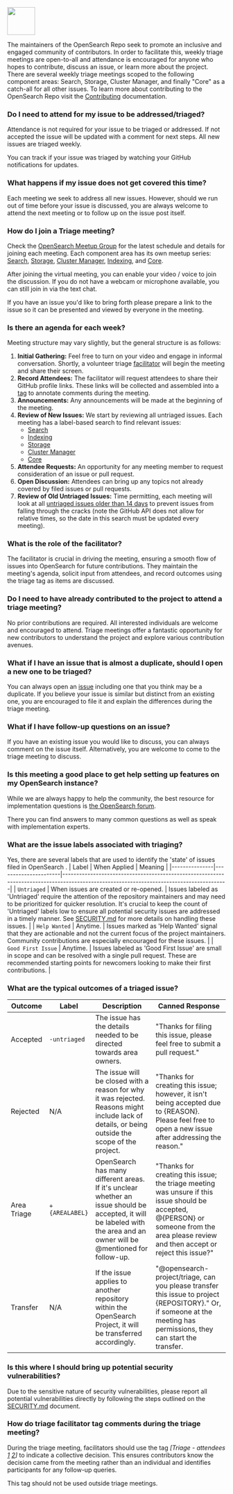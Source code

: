 <img src="https://opensearch.org/assets/img/opensearch-logo-themed.svg" height="64px">

The maintainers of the OpenSearch Repo seek to promote an inclusive and engaged community of contributors. In order to facilitate this, weekly triage meetings are open-to-all and attendance is encouraged for anyone who hopes to contribute, discuss an issue, or learn more about the project. There are several weekly triage meetings scoped to the following component areas: Search, Storage, Cluster Manager, and finally "Core" as a catch-all for all other issues. To learn more about contributing to the OpenSearch Repo visit the [Contributing](./CONTRIBUTING.md) documentation.

### Do I need to attend for my issue to be addressed/triaged?

Attendance is not required for your issue to be triaged or addressed.  If not accepted the issue will be updated with a comment for next steps.  All new issues are triaged weekly.

You can track if your issue was triaged by watching your GitHub notifications for updates.

### What happens if my issue does not get covered this time?

Each meeting we seek to address all new issues. However, should we run out of time before your issue is discussed, you are always welcome to attend the next meeting or to follow up on the issue post itself.

### How do I join a Triage meeting?

 Check the [OpenSearch Meetup Group](https://www.meetup.com/opensearch/) for the latest schedule and details for joining each meeting. Each component area has its own meetup series: [Search](https://www.meetup.com/opensearch/events/300929493/), [Storage](https://www.meetup.com/opensearch/events/299907409/), [Cluster Manager](https://www.meetup.com/opensearch/events/301082218/), [Indexing](https://www.meetup.com/opensearch/events/301734024/), and [Core](https://www.meetup.com/opensearch/events/301061009/).

After joining the virtual meeting, you can enable your video / voice to join the discussion.  If you do not have a webcam or microphone available, you can still join in via the text chat.

If you have an issue you'd like to bring forth please prepare a link to the issue so it can be presented and viewed by everyone in the meeting.

### Is there an agenda for each week?

Meeting structure may vary slightly, but the general structure is as follows:

1. **Initial Gathering:** Feel free to turn on your video and engage in informal conversation. Shortly, a volunteer triage [facilitator](#what-is-the-role-of-the-facilitator) will begin the meeting and share their screen.
2. **Record Attendees:** The facilitator will request attendees to share their GitHub profile links. These links will be collected and assembled into a [tag](#how-do-triage-facilitator-tag-comments-during-the-triage-meeting) to annotate comments during the meeting.
3. **Announcements:** Any announcements will be made at the beginning of the meeting.
4. **Review of New Issues:** We start by reviewing all untriaged issues. Each meeting has a label-based search to find relevant issues:
   - [Search](https://github.com/opensearch-project/OpenSearch/issues?q=is%3Aissue+is%3Aopen+label%3Auntriaged+label%3A%22Search%22%2C%22Search%3ARemote+Search%22%2C%22Search%3AResiliency%22%2C%22Search%3APerformance%22%2C%22Search%3ARelevance%22%2C%22Search%3AAggregations%22%2C%22Search%3AQuery+Capabilities%22%2C%22Search%3AQuery+Insights%22%2C%22Search%3ASearchable+Snapshots%22%2C%22Search%3AUser+Behavior+Insights%22)
   - [Indexing](https://github.com/opensearch-project/OpenSearch/issues?q=is%3Aissue+is%3Aopen+label%3Auntriaged+label%3A%22Indexing%3AReplication%22%2C%22Indexing%22%2C%22Indexing%3APerformance%22%2C%22Indexing+%26+Search%22%2C)
   - [Storage](https://github.com/opensearch-project/OpenSearch/issues?q=is%3Aissue+is%3Aopen+label%3Auntriaged+label%3AStorage%2C%22Storage%3AResiliency%22%2C%22Storage%3APerformance%22%2C%22Storage%3ASnapshots%22%2C%22Storage%3ARemote%22%2C%22Storage%3ADurability%22)
   - [Cluster Manager](https://github.com/opensearch-project/OpenSearch/issues?q=is%3Aissue+is%3Aopen+label%3Auntriaged+label%3A%22Cluster+Manager%22%2C%22ClusterManager%3ARemoteState%22)
   - [Core](https://github.com/opensearch-project/OpenSearch/issues?q=is%3Aissue+is%3Aopen+label%3Auntriaged+-label%3A%22Search%22%2C%22Search%3ARemote+Search%22%2C%22Search%3AResiliency%22%2C%22Search%3APerformance%22%2C%22Search%3ARelevance%22%2C%22Search%3AAggregations%22%2C%22Search%3AQuery+Capabilities%22%2C%22Search%3AQuery+Insights%22%2C%22Search%3ASearchable+Snapshots%22%2C%22Search%3AUser+Behavior+Insights%22%2C%22Storage%22%2C%22Storage%3AResiliency%22%2C%22Storage%3APerformance%22%2C%22Storage%3ASnapshots%22%2C%22Storage%3ARemote%22%2C%22Storage%3ADurability%22%2C%22Cluster+Manager%22%2C%22ClusterManager%3ARemoteState%22%2C%22Indexing%3AReplication%22%2C%22Indexing%22%2C%22Indexing%3APerformance%22%2C%22Indexing+%26+Search%22)
5. **Attendee Requests:** An opportunity for any meeting member to request consideration of an issue or pull request.
6. **Open Discussion:** Attendees can bring up any topics not already covered by filed issues or pull requests.
7. **Review of Old Untriaged Issues:** Time permitting, each meeting will look at all [untriaged issues older than 14 days](https://github.com/opensearch-project/OpenSearch/issues?q=is%3Aissue+is%3Aopen+label%3Auntriaged+created%3A%3C2024-05-20) to prevent issues from falling through the cracks (note the GitHub API does not allow for relative times, so the date in this search must be updated every meeting).

### What is the role of the facilitator?

The facilitator is crucial in driving the meeting, ensuring a smooth flow of issues into OpenSearch for future contributions. They maintain the meeting's agenda, solicit input from attendees, and record outcomes using the triage tag as items are discussed.

### Do I need to have already contributed to the project to attend a triage meeting?

No prior contributions are required. All interested individuals are welcome and encouraged to attend. Triage meetings offer a fantastic opportunity for new contributors to understand the project and explore various contribution avenues.

### What if I have an issue that is almost a duplicate, should I open a new one to be triaged?

You can always open an [issue](https://github.com/opensearch-project/OpenSearch/issues/new/choose) including one that you think may be a duplicate. If you believe your issue is similar but distinct from an existing one, you are encouraged to file it and explain the differences during the triage meeting.

### What if I have follow-up questions on an issue?

If you have an existing issue you would like to discuss, you can always comment on the issue itself. Alternatively, you are welcome to come to the triage meeting to discuss.

### Is this meeting a good place to get help setting up features on my OpenSearch instance?

While we are always happy to help the community, the best resource for implementation questions is [the OpenSearch forum](https://forum.opensearch.org/).

There you can find answers to many common questions as well as speak with implementation experts.

### What are the issue labels associated with triaging?

Yes, there are several labels that are used to identify the 'state' of issues filed in OpenSearch .
| Label         | When Applied         | Meaning                                                                                                                                 |
|---------------|----------------------|-----------------------------------------------------------------------------------------------------------------------------------------|
| `Untriaged` | When issues are created or re-opened. | Issues labeled as 'Untriaged' require the attention of the repository maintainers and may need to be prioritized for quicker resolution. It's crucial to keep the count of 'Untriaged' labels low to ensure all potential security issues are addressed in a timely manner. See [SECURITY.md](https://github.com/opensearch-project/OpenSearch/blob/main/SECURITY.md) for more details on handling these issues. |
| `Help Wanted` | Anytime. | Issues marked as 'Help Wanted' signal that they are actionable and not the current focus of the project maintainers. Community contributions are especially encouraged for these issues. |
| `Good First Issue` | Anytime. | Issues labeled as 'Good First Issue' are small in scope and can be resolved with a single pull request. These are recommended starting points for newcomers looking to make their first contributions. |

### What are the typical outcomes of a triaged issue?

| Outcome      | Label            | Description                                                                                                                                                                                      | Canned Response                                                                                                                                                           |
|--------------|------------------|--------------------------------------------------------------------------------------------------------------------------------------------------------------------------------------------------|---------------------------------------------------------------------------------------------------------------------------------------------------------------------------|
| Accepted     | `-untriaged`     | The issue has the details needed to be directed towards area owners.                                                                                                                            | "Thanks for filing this issue, please feel free to submit a pull request."                                                                                                 |
| Rejected     | N/A              | The issue will be closed with a reason for why it was rejected. Reasons might include lack of details, or being outside the scope of the project.                                               | "Thanks for creating this issue; however, it isn't being accepted due to {REASON}. Please feel free to open a new issue after addressing the reason."                                |
| Area Triage  | `+{AREALABEL}`  | OpenSearch has many different areas. If it's unclear whether an issue should be accepted, it will be labeled with the area and an owner will be @mentioned for follow-up.                        | "Thanks for creating this issue; the triage meeting was unsure if this issue should be accepted, @{PERSON} or someone from the area please review and then accept or reject this issue?" |
| Transfer     | N/A              | If the issue applies to another repository within the OpenSearch Project, it will be transferred accordingly.                                                                                    | "@opensearch-project/triage, can you please transfer this issue to project {REPOSITORY}." Or, if someone at the meeting has permissions, they can start the transfer.        |

### Is this where I should bring up potential security vulnerabilities?

Due to the sensitive nature of security vulnerabilities, please report all potential vulnerabilities directly by following the steps outlined on the [SECURITY.md](https://github.com/opensearch-project/OpenSearch/blob/main/SECURITY.md) document.

### How do triage facilitator tag comments during the triage meeting?

During the triage meeting, facilitators should use the tag _[Triage - attendees [1](#Profile_link) [2](#Profile_link)]_ to indicate a collective decision. This ensures contributors know the decision came from the meeting rather than an individual and identifies participants for any follow-up queries.

This tag should not be used outside triage meetings.
